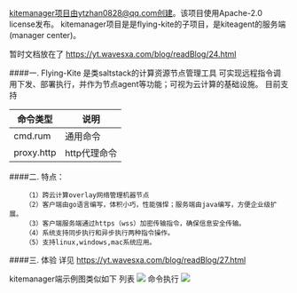 kitemanager项目由ytzhan0828@qq.com创建。该项目使用Apache-2.0 license发布。
kitemanager项目是是flying-kite的子项目，是kiteagent的服务端(manager center)。

暂时文档放在了 https://yt.wavesxa.com/blog/readBlog/24.html

####一. Flying-Kite 是类saltstack的计算资源节点管理工具
可实现远程指令调用下发、部署执行，并作为节点agent等功能；可视为云计算的基础设施。
目前支持

| 命令类型  |  说明 |
| ------------ | ------------ |
| cmd.rum  | 通用命令 |
| proxy.http | http代理命令 |


####二. 特点：
```
	（1）跨云计算overlay网络管理机器节点
	（2）客户端由go语言编写，体积小巧，性能强悍；服务端由java编写，方便企业级扩展。
	（3）客户端服务端通过https（wss）加密传输指令，确保信息安全传输。
	（4）系统支持同步执行和异步执行两种指令操作。
	（5）支持linux,windows,mac系统应用。
```

####三. 体验
详见 https://yt.wavesxa.com/blog/readBlog/27.html

kitemanager端示例图类似如下
列表
![](https://yt.wavesxa.com/blog/attachment/24-agent-list.png?id=6)
命令执行
![](https://yt.wavesxa.com/blog/attachment/24-exec-command.png?id=7)
